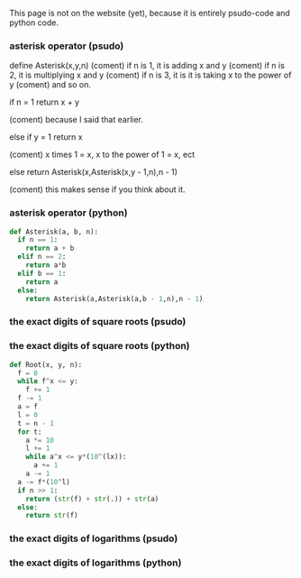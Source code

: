 This page is not on the website (yet), because it is entirely psudo-code and python code.

### asterisk operator (psudo)

define Asterisk(x,y,n)
  (coment) if n is 1, it is adding x and y
  (coment) if n is 2, it is multiplying x and y
  (coment) if n is 3, it is it is taking x to the power of y
  (coment) and so on.
  
  if n = 1
    return x + y

  (coment) because I said that earlier.

  else if y = 1
    return x

  (coment) x times 1 = x, x to the power of 1 = x, ect

  else 
    return Asterisk(x,Asterisk(x,y - 1,n),n - 1)

  (coment) this makes sense if you think about it.

### asterisk operator (python)

```py
def Asterisk(a, b, n):
  if n == 1:
    return a + b
  elif n == 2:
    return a*b
  elif b == 1:
    return a
  else:
    return Asterisk(a,Asterisk(a,b - 1,n),n - 1)
```

### the exact digits of square roots (psudo)

### the exact digits of square roots (python)

```py
def Root(x, y, n):
  f = 0
  while f^x <= y:
    f += 1
  f -= 1
  a = f
  l = 0
  t = n - 1
  for t:
    a *= 10
    l += 1
    while a^x <= y*(10^(lx)):
      a += 1
    a -= 1
  a -= f*(10^l)
  if n >> 1:
    return (str(f) + str(.)) + str(a)
  else:
    return str(f)
```

### the exact digits of logarithms (psudo)

### the exact digits of logarithms (python)
